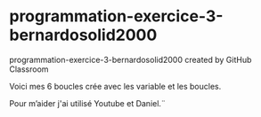 # programmation-exercice-3-bernardosolid2000
programmation-exercice-3-bernardosolid2000 created by GitHub Classroom

Voici mes 6 boucles crée avec les variable et les boucles.

Pour m’aider j'ai utilisé Youtube et Daniel.¨
